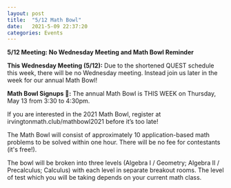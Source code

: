 ```yaml
---
layout: post
title:  "5/12 Math Bowl"
date:   2021-5-09 22:37:20
categories: Events
---
```


**5/12 Meeting: No Wednesday Meeting and Math Bowl Reminder**

**This Wednesday Meeting (5/12):**
Due to the shortened QUEST schedule this week, there will be no Wednesday meeting. Instead join us later in the week for our annual Math Bowl!

**Math Bowl Signups 📝:**
The annual Math Bowl is THIS WEEK on Thursday, May 13 from 3:30 to 4:30pm. 

If you are interested in the 2021 Math Bowl, register at irvingtonmath.club/mathbowl2021 before it’s too late!

The Math Bowl will consist of approximately 10 application-based math problems to be solved within one hour. There will be no fee for contestants (it's free!).

The bowl will be broken into three levels (Algebra I / Geometry; Algebra II / Precalculus; Calculus) with each level in separate breakout rooms. The level of test which you will be taking depends on your current math class. 
